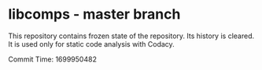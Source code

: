 # libcomps - master branch

This repository contains frozen state of the repository.
Its history is cleared. It is used only for static code
analysis with Codacy.

Commit Time: 1699950482